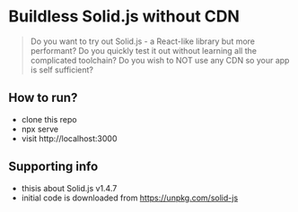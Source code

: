 # Buildless Solid.js without CDN

> Do you want to try out Solid.js - a React-like library but more performant? 
> Do you quickly test it out without learning all the complicated toolchain?
> Do you wish to NOT use any CDN so your app is self sufficient?

## How to run?

- clone this repo
- npx serve
- visit http://localhost:3000

## Supporting info

- thisis about Solid.js v1.4.7
- initial code is downloaded from https://unpkg.com/solid-js
